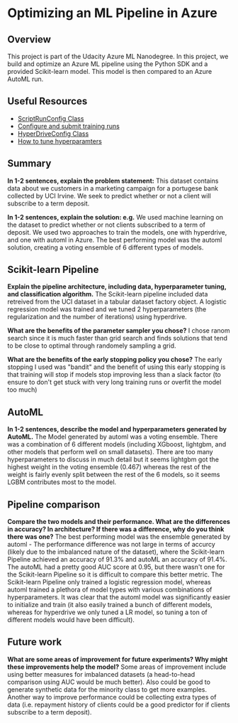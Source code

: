 # Optimizing an ML Pipeline in Azure

## Overview
This project is part of the Udacity Azure ML Nanodegree.
In this project, we build and optimize an Azure ML pipeline using the Python SDK and a provided Scikit-learn model.
This model is then compared to an Azure AutoML run.

## Useful Resources
- [ScriptRunConfig Class](https://docs.microsoft.com/en-us/python/api/azureml-core/azureml.core.scriptrunconfig?view=azure-ml-py)
- [Configure and submit training runs](https://docs.microsoft.com/en-us/azure/machine-learning/how-to-set-up-training-targets)
- [HyperDriveConfig Class](https://docs.microsoft.com/en-us/python/api/azureml-train-core/azureml.train.hyperdrive.hyperdriveconfig?view=azure-ml-py)
- [How to tune hyperparamters](https://docs.microsoft.com/en-us/azure/machine-learning/how-to-tune-hyperparameters)


## Summary
**In 1-2 sentences, explain the problem statement:**
This dataset contains data about we customers in a marketing campaign for a portugese bank collected by UCI Irvine. We seek to predict whether or not a client will subscribe to a term deposit.

**In 1-2 sentences, explain the solution: e.g.**
We used machine learning on the dataset to predict whether or not clients subscribed to a term of deposit. We used two approaches to train the models, one with hyperdrive, and one with automl in Azure. The best performing model was the automl solution, creating a voting ensemble of 6 different types of models.

## Scikit-learn Pipeline
**Explain the pipeline architecture, including data, hyperparameter tuning, and classification algorithm.**
The Scikit-learn pipeline included data retreived from the UCI dataset in a tabular dataset factory object. A logistic regression model was trained and we tuned 2 hyperparameters (the regularization and the number of iterations) using hyperdrive.

**What are the benefits of the parameter sampler you chose?**
I chose ranom search since it is much faster than grid search and finds solutions that tend to be close to optimal through randomely sampling a grid.


**What are the benefits of the early stopping policy you chose?**
The early stopping I used was "bandit" and the benefit of using this early stopping is that training will stop if models stop improving less than a slack factor (to ensure to don't get stuck with very long training runs or overfit the model too much)

## AutoML
**In 1-2 sentences, describe the model and hyperparameters generated by AutoML.**
The Model generated by automl was a voting ensemble. There was a combination of 6 different models (including XGboost, lightgbm, and other models that perform well on small datasets). There are too many hyperparameters to discuss in much detail but it seems lightgbm got the highest weight in the voting ensemble (0.467) whereas the rest of the weight is fairly evenly split between the rest of the 6 models, so it seems LGBM contributes most to the model.

## Pipeline comparison
**Compare the two models and their performance. What are the differences in accuracy? In architecture? If there was a difference, why do you think there was one?**
The best performing model was the ensemble generated by automl - The performance difference was not large in terms of accurcy (likely due to the imbalanced nature of the dataset), where the Scikit-learn Pipeline achieved an accuracy of 91.3% and autoML an accuracy of 91.4%. The autoML had a pretty good AUC score at 0.95, but there wasn't one for the Scikit-learn Pipeline so it is difficult to compare this better metric. The Scikit-learn Pipeline only trained a logistic regression model, whereas automl trained a plethora of model types with various combinations of hyperparameters. It was clear that the automl model was significantly easier to initialize and train (it also easily trained a bunch of different models, whereas for hyperdrive we only tuned a LR model, so tuning a ton of different models would have been difficult).

## Future work
**What are some areas of improvement for future experiments? Why might these improvements help the model?**
Some areas of improvement include using better measures for imbalanced datasets (a head-to-head comparison using AUC would be much better). Also could be good to generate synthetic data for the minority class to get more examples. Another way to improve performance could be collecting extra types of data (i.e. repayment history of clients could be a good predictor for if clients subscribe to a term deposit).
